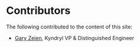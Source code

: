 # Contributors
The following contributed to the content of this site:

- [Gary Zeien](https://garyzeien.com), Kyndryl VP &  Distinguished Engineer

